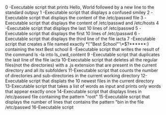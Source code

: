 0 -Executable script that prints Hello, World followed by a new line to the standard outpuy
1 -Executable script that displays a confused smiley
2 -Executable script that displays the content of the /etc/passwd file
3 -Executable script that displays the content of /etc/passwd and /etc/hosts
4 -Executable script that displays the last 10 lines of /etc/passwd
5 -Executable script that displays the first 10 lines of /etc/passwd
6 -Executable script that displays the third line of the file iacta
7 -Executable script that creates a file named exactly \*\\'"Best School"'\\*$\?\*\*\*\*\*\*:) containing the text Best school 
8 -Executable script that writes the result of the command ls -la into ls_cwd_content
9 -Executable script that duplicates the last line of the file iacta
10-Executable script that deletes all the regular files(not the directories) with a .js extension that are present in the current directory and all its subfolders
11-Executable script that counts the number of directories and sub-directories in the current working directory
12-Executable script that displats the 10 newest files in the current directory
13-Executable script that takes a list of words as input and prints only words that appear exactly once
14-Executable script that displays lines in /etc/passwd file containing the pattern "root"
15-Executable script that displays the number of lines that contains the pattern "bin in the file /etc/passwd
16-Executable script
